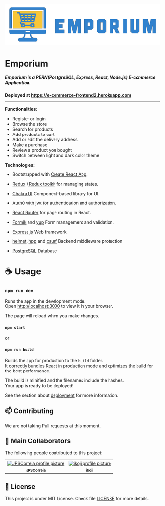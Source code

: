 
![image](https://github.com/JPSCorreia/e-commerce-frontend/blob/main/public/images/emporium-light.png?raw=true)


# Emporium

##### Emporium is a **PERN(PostgreSQL, Express, React, Node.js)** E-commerce Application.

**Deployed at https://e-commerce-frontend2.herokuapp.com**

---
**Functionalities:**

- Register or login
- Browse the store
- Search for products
- Add products to cart
- Add or edit the delivery address 
- Make a purchase
- Review a product you bought
- Switch between light and dark color theme


**Technologies:**

- Bootstrapped with [Create React App](https://github.com/facebook/create-react-app).
- [Redux](https://redux.js.org/) /[ Redux toolkit](https://redux-toolkit.js.org/) for managing states.
- [Chakra UI](https://chakra-ui.com/) Component-based library for UI.
- [Auth0](https://auth0.com/) with [jwt](https://jwt.io/) for authentication and authorization.
- [React Router](https://reactrouter.com/) for page routing in React.
- [Formik](https://formik.org/) and [yup](https://www.npmjs.com/package/yup) Form management and validation.

- [Express.js](https://expressjs.com/) Web framework
- [helmet](https://www.npmjs.com/package/helmet), [hpp](https://www.npmjs.com/package/hpp) and [csurf](https://www.npmjs.com/package/csurf) Backend middleware protection
- [PostgreSQL](https://www.postgresql.org/) Database


# ☕ Usage


### `npm run dev`

Runs the app in the development mode.\
Open [http://localhost:3000](http://localhost:3000) to view it in your browser.

The page will reload when you make changes.


#### `npm start`
or
#### `npm run build`

Builds the app for production to the `build` folder.\
It correctly bundles React in production mode and optimizes the build for the best performance.

The build is minified and the filenames include the hashes.\
Your app is ready to be deployed!

See the section about [deployment](https://facebook.github.io/create-react-app/docs/deployment) for more information.



## 📫 Contributing
We are not taking Pull requests at this moment.

## 🤝 Main Collaborators
The following people contributed to this project:

<table>
  <tr>
    <td align="center">
      <a href="https://github.com/JPSCorreia">
        <img src="https://avatars3.githubusercontent.com/u/80404631" width="100px;" alt="JPSCorreia profile picture"/><br>
        <sub>
          <b>JPSCorreia</b>
        </sub>
      </a>
    </td>
    <td align="center">
      <a href="https://github.com/ikoji">
        <img src="https://avatars.githubusercontent.com/u/9896751" width="100px;" alt="ikoji profile picture"/><br>
        <sub>
          <b>ikoji</b>
        </sub>
      </a>
    </td>
  </tr>
</table>

## 📝 License

This project is under MIT License. Check file [LICENSE](LICENSE) for more details.
